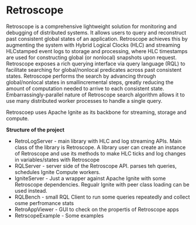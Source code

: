 # Retroscope
Retroscope is a comprehensive lightweight solution for monitoring and debugging of distributed systems. It allows users to query and reconstruct past consistent global states of an application. Retroscope achieves this by augmenting the system with Hybrid Logical Clocks (HLC) and streaming HLCstamped event logs to storage and processing, where HLC timestamps are used for constructing global (or nonlocal) snapshots upon request. Retroscope exposes a rich querying interface via query language (RQL) to facilitate searching for global/nonlocal predicates across past consistent states. Retroscope performs the search by advancing through global/nonlocal states in smallincremental steps, greatly reducing the amount of computation needed to arrive to each consistent state. Embarrassingly-parallel nature of Retroscope search algorithm allows it to use many distributed worker processes to handle a single query. 

Retroscoep uses Apache Ignite as its backbone for streaming, storage and compute.

**Structure of the project**
   - RetroLogServer - main library with HLC and log streaming APIs. Main class of the library is Retroscope. A library user can create an instance of Retroscope and use its methods to make HLC ticks and log changes in variables/states with Retroscope
   - RQLServer - server side of the Retroscope API. parses teh queries, schedules Ignite Compute workers.
   - IgniteServer - Just a wrapper against Apache Ignite with some Retroscope dependencies. Regualr Ignite with peer class loading can be used instead.  
   - RQLBench - small RQL Client to run some queries repeatedly and collect osme perfromance stats
   - RetroAppViewer - GUI to check on the propertis of Retroscope apps
   - RetrscopeExample - Some examples

